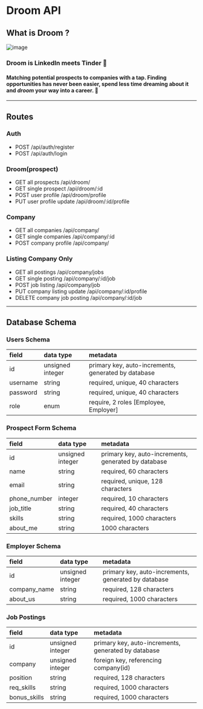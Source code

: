 # Droom API

## What is Droom ?

![image](https://i.imgur.com/RF1xM41.png)

### Droom is LinkedIn meets Tinder 💖

#### Matching potential prospects to companies with a tap. Finding opportunities has never been easier, spend less time dreaming about it and _droom_ your way into a career. 🚀

---

## Routes

### Auth

- POST /api/auth/register
- POST /api/auth/login

### Droom(prospect)

- GET all prospects /api/droom/
- GET single prospect /api/droom/:id
- POST user profile /api/droom/profile
- PUT user profile update /api/droom/:id/profile

### Company

- GET all companies /api/company/
- GET single companies /api/company/:id
- POST company profile /api/company/

### Listing **Company Only**

- GET all postings /api/company/jobs
- GET single posting /api/company/:id/job
- POST job listing /api/company/job
- PUT company listing update /api/company/:id/profile
- DELETE company job posting /api/company/:id/job

---

## Database Schema

### Users Schema

| field    | data type        | metadata                                            |
| :------- | :--------------- | :-------------------------------------------------- |
| id       | unsigned integer | primary key, auto-increments, generated by database |
| username | string           | required, unique, 40 characters                     |
| password | string           | required, unique, 40 characters                     |
| role     | enum             | require, 2 roles [Employee, Employer]               |

### Prospect Form Schema

| field        | data type        | metadata                                            |
| :----------- | :--------------- | :-------------------------------------------------- |
| id           | unsigned integer | primary key, auto-increments, generated by database |
| name         | string           | required, 60 characters                             |
| email        | string           | required, unique, 128 characters                    |
| phone_number | integer          | required, 10 characters                             |
| job_title    | string           | required, 40 characters                             |
| skills       | string           | required, 1000 characters                           |
| about_me     | string           | 1000 characters                                     |

### Employer Schema

| field        | data type        | metadata                                            |
| :----------- | :--------------- | :-------------------------------------------------- |
| id           | unsigned integer | primary key, auto-increments, generated by database |
| company_name | string           | required, 128 characters                            |
| about_us     | string           | required, 1000 characters                           |

### Job Postings

| field        | data type        | metadata                                            |
| :----------- | :--------------- | :-------------------------------------------------- |
| id           | unsigned integer | primary key, auto-increments, generated by database |
| company      | unsigned integer | foreign key, referencing company(id)                |
| position     | string           | required, 128 characters                            |
| req_skills   | string           | required, 1000 characters                           |
| bonus_skills | string           | required, 1000 characters                           |
